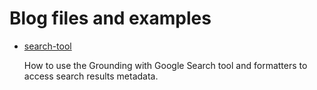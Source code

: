 # Blog files and examples

* [search-tool](search-tool)

    How to use the Grounding with Google Search tool and formatters to
    access search results metadata.